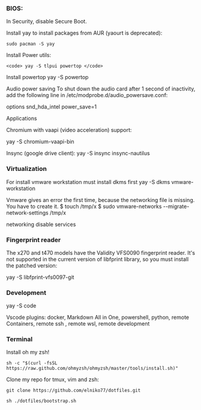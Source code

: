 
### BIOS:

 In Security, disable Secure Boot.

Install yay to install packages from AUR (yaourt is deprecated):

    sudo pacman -S yay
    

Install Power utils:

    <code> yay -S tlpui powertop </code>
  

Install powertop
  yay -S powertop
  
  
Audio power saving
To shut down the audio card after 1 second of inactivity, add the following line in /etc/modprobe.d/audio_powersave.conf:

  options snd_hda_intel power_save=1
  
Applications

Chromium with vaapi (video acceleration) support:

  yay -S chromium-vaapi-bin
  
  
Insync (google drive client):
  yay -S insync insync-nautilus

### Virtualization

For install vmware workstation must install dkms first
 yay -S dkms vmware-workstation

Vmware gives an error the first time, because the networking file is missing. You have to create it.
 $ touch /tmp/x
 $ sudo vmware-networks --migrate-network-settings /tmp/x

 networking
disable services

### Fingerprint reader

The x270 and t470 models have the Validity VFS0090 fingerprint reader. It's not supported in the current version of libfprint library, so you must install the patched version:

  yay -S libfprint-vfs0097-git 

### Development

 yay -S code

Vscode plugins: docker, Markdown All in One, powershell, python, remote Containers, remote ssh , remote wsl, remote development

### Terminal

Install oh my zsh!
 
  `sh -c "$(curl -fsSL https://raw.github.com/ohmyzsh/ohmyzsh/master/tools/install.sh)"`
  
Clone my repo for tmux, vim and zsh:

 `git clone https://github.com/elniko77/dotfiles.git`
 
  `sh ./dotfiles/bootstrap.sh`
  
  



